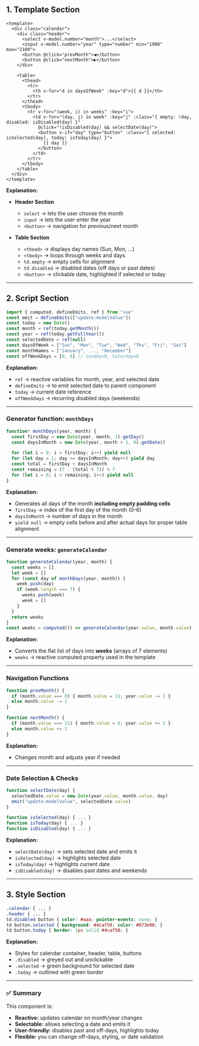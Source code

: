 ## 1. **Template Section**

```vue
<template>
  <div class="calendar">
    <div class="header">
      <select v-model.number="month">...</select>
      <input v-model.number="year" type="number" min="1900" max="2100">
      <button @click="prevMonth">◀</button>
      <button @click="nextMonth">▶</button>
    </div>

    <table>
      <thead>
        <tr>
          <th v-for="d in daysOfWeek" :key="d">{{ d }}</th>
        </tr>
      </thead>
      <tbody>
        <tr v-for="(week, i) in weeks" :key="i">
          <td v-for="(day, j) in week" :key="j" :class="{ empty: !day, disabled: isDisabled(day) }"
            @click="!isDisabled(day) && selectDate(day)">
            <button v-if="day" type="button" :class="{ selected: isSelected(day), today: isToday(day) }">
              {{ day }}
            </button>
          </td>
        </tr>
      </tbody>
    </table>
  </div>
</template>
```

**Explanation:**

* **Header Section**

  * `select` → lets the user choose the month
  * `input` → lets the user enter the year
  * `<button>` → navigation for previous/next month

* **Table Section**

  * `<thead>` → displays day names (Sun, Mon, …)
  * `<tbody>` → loops through weeks and days
  * `td.empty` → empty cells for alignment
  * `td.disabled` → disabled dates (off days or past dates)
  * `<button>` → clickable date, highlighted if selected or today

---

## 2. **Script Section**

```js
import { computed, defineEmits, ref } from "vue"
const emit = defineEmits(["update:modelValue"])
const today = new Date()
const month = ref(today.getMonth())
const year = ref(today.getFullYear())
const selectedDate = ref(null)
const daysOfWeek = ["Sun", "Mon", "Tue", "Wed", "Thu", "Fri", "Sat"]
const monthNames = ["January", ..., "December"]
const offWeekDays = [0, 6] // Sunday=0, Saturday=6
```

**Explanation:**

* `ref` → reactive variables for month, year, and selected date
* `defineEmits` → to emit selected date to parent component
* `today` → current date reference
* `offWeekDays` → recurring disabled days (weekends)

---

### **Generator function: `monthDays`**

```js
function* monthDays(year, month) {
  const firstDay = new Date(year, month, 1).getDay()
  const daysInMonth = new Date(year, month + 1, 0).getDate()

  for (let i = 0; i < firstDay; i++) yield null
  for (let day = 1; day <= daysInMonth; day++) yield day
  const total = firstDay + daysInMonth
  const remaining = (7 - (total % 7)) % 7
  for (let i = 0; i < remaining; i++) yield null
}
```

**Explanation:**

* Generates all days of the month **including empty padding cells**
* `firstDay` → index of the first day of the month (0–6)
* `daysInMonth` → number of days in the month
* `yield null` → empty cells before and after actual days for proper table alignment

---

### **Generate weeks: `generateCalendar`**

```js
function generateCalendar(year, month) {
  const weeks = []
  let week = []
  for (const day of monthDays(year, month)) {
    week.push(day)
    if (week.length === 7) {
      weeks.push(week)
      week = []
    }
  }
  return weeks
}
const weeks = computed(() => generateCalendar(year.value, month.value))
```

**Explanation:**

* Converts the flat list of days into **weeks** (arrays of 7 elements)
* `weeks` → reactive computed property used in the template

---

### **Navigation Functions**

```js
function prevMonth() {
  if (month.value === 0) { month.value = 11; year.value -= 1 }
  else month.value -= 1
}

function nextMonth() {
  if (month.value === 11) { month.value = 0; year.value += 1 }
  else month.value += 1
}
```

**Explanation:**

* Changes month and adjusts year if needed

---

### **Date Selection & Checks**

```js
function selectDate(day) {
  selectedDate.value = new Date(year.value, month.value, day)
  emit("update:modelValue", selectedDate.value)
}

function isSelected(day) { ... }
function isToday(day) { ... }
function isDisabled(day) { ... }
```

**Explanation:**

* `selectDate(day)` → sets selected date and emits it
* `isSelected(day)` → highlights selected date
* `isToday(day)` → highlights current date
* `isDisabled(day)` → disables past dates and weekends

---

## 3. **Style Section**

```css
.calendar { ... }
.header { ... }
td.disabled button { color: #aaa; pointer-events: none; }
td button.selected { background: #4caf50; color: #073e08; }
td button.today { border: 1px solid #4caf50; }
```

**Explanation:**

* Styles for calendar container, header, table, buttons
* `.disabled` → greyed out and unclickable
* `.selected` → green background for selected date
* `.today` → outlined with green border

---

### ✅ **Summary**

This component is:

* **Reactive:** updates calendar on month/year changes
* **Selectable:** allows selecting a date and emits it
* **User-friendly:** disables past and off-days, highlights today
* **Flexible:** you can change off-days, styling, or date validation
